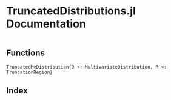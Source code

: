 # TruncatedDistributions.jl Documentation

```@contents
```

## Functions

```@docs
TruncatedMvDistribution{D <: MultivariateDistribution, R <: TruncationRegion}
```

## Index

```@index
```

